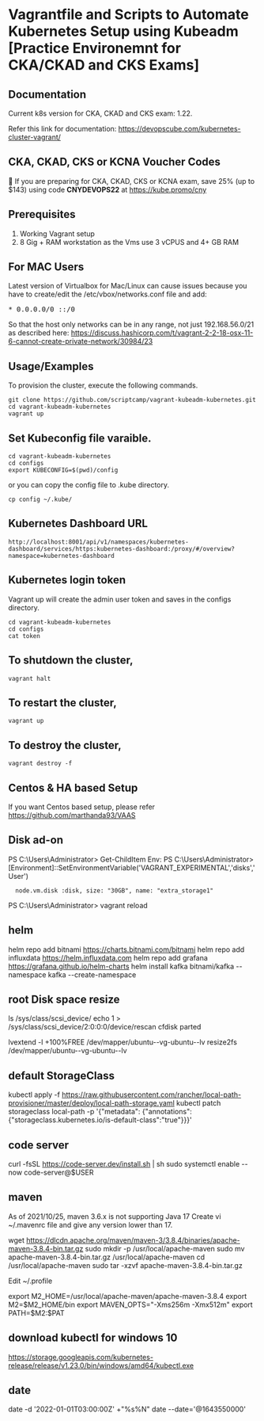 
# Vagrantfile and Scripts to Automate Kubernetes Setup using Kubeadm [Practice Environemnt for CKA/CKAD and CKS Exams]

## Documentation

Current k8s version for CKA, CKAD and CKS exam: 1.22.

Refer this link for documentation: https://devopscube.com/kubernetes-cluster-vagrant/

## CKA, CKAD, CKS or KCNA Voucher Codes

🚀  If you are preparing for CKA, CKAD, CKS or KCNA exam, save 25% (up to $143) using code **CNYDEVOPS22** at https://kube.promo/cny

## Prerequisites

1. Working Vagrant setup
2. 8 Gig + RAM workstation as the Vms use 3 vCPUS and 4+ GB RAM

## For MAC Users

Latest version of Virtualbox for Mac/Linux can cause issues because you have to create/edit the /etc/vbox/networks.conf file and add:
<pre>* 0.0.0.0/0 ::/0</pre>

So that the host only networks can be in any range, not just 192.168.56.0/21 as described here:
https://discuss.hashicorp.com/t/vagrant-2-2-18-osx-11-6-cannot-create-private-network/30984/23
 
## Usage/Examples

To provision the cluster, execute the following commands.

```shell
git clone https://github.com/scriptcamp/vagrant-kubeadm-kubernetes.git
cd vagrant-kubeadm-kubernetes
vagrant up
```

## Set Kubeconfig file varaible.

```shell
cd vagrant-kubeadm-kubernetes
cd configs
export KUBECONFIG=$(pwd)/config
```

or you can copy the config file to .kube directory.

```shell
cp config ~/.kube/
```

## Kubernetes Dashboard URL

```shell
http://localhost:8001/api/v1/namespaces/kubernetes-dashboard/services/https:kubernetes-dashboard:/proxy/#/overview?namespace=kubernetes-dashboard
```

## Kubernetes login token

Vagrant up will create the admin user token and saves in the configs directory.

```shell
cd vagrant-kubeadm-kubernetes
cd configs
cat token
```

## To shutdown the cluster, 

```shell
vagrant halt
```

## To restart the cluster,

```shell
vagrant up
```

## To destroy the cluster, 

```shell
vagrant destroy -f
```

## Centos & HA based Setup

If you want Centos based setup, please refer https://github.com/marthanda93/VAAS
  
## Disk ad-on
PS C:\Users\Administrator> Get-ChildItem Env:
PS C:\Users\Administrator> [Environment]::SetEnvironmentVariable('VAGRANT_EXPERIMENTAL','disks','User')

      node.vm.disk :disk, size: "30GB", name: "extra_storage1"
PS C:\Users\Administrator> vagrant reload

## helm 
helm repo add bitnami https://charts.bitnami.com/bitnami
helm repo add influxdata https://helm.influxdata.com
helm repo add grafana https://grafana.github.io/helm-charts
helm install kafka bitnami/kafka --namespace kafka --create-namespace

## root Disk space resize
ls /sys/class/scsi_device/
echo 1 > /sys/class/scsi_device/2\:0\:0\:0/device/rescan
cfdisk
parted

lvextend -l +100%FREE /dev/mapper/ubuntu--vg-ubuntu--lv
resize2fs /dev/mapper/ubuntu--vg-ubuntu--lv

## default StorageClass
kubectl apply -f https://raw.githubusercontent.com/rancher/local-path-provisioner/master/deploy/local-path-storage.yaml
kubectl patch storageclass local-path -p '{"metadata": {"annotations":{"storageclass.kubernetes.io/is-default-class":"true"}}}'

## code server
curl -fsSL https://code-server.dev/install.sh | sh
sudo systemctl enable --now code-server@$USER

## maven
As of 2021/10/25, maven 3.6.x is not supporting Java 17
Create vi ~/.mavenrc file and give any version lower than 17.

wget https://dlcdn.apache.org/maven/maven-3/3.8.4/binaries/apache-maven-3.8.4-bin.tar.gz
sudo mkdir -p /usr/local/apache-maven
sudo mv apache-maven-3.8.4-bin.tar.gz /usr/local/apache-maven
cd /usr/local/apache-maven
sudo tar -xzvf apache-maven-3.8.4-bin.tar.gz

Edit ~/.profile

export M2_HOME=/usr/local/apache-maven/apache-maven-3.8.4
export M2=$M2_HOME/bin
export MAVEN_OPTS="-Xms256m -Xmx512m"
export PATH=$M2:$PAT

## download kubectl for windows 10
https://storage.googleapis.com/kubernetes-release/release/v1.23.0/bin/windows/amd64/kubectl.exe

## date
date -d  '2022-01-01T03:00:00Z' +"%s%N"
date --date='@1643550000'
